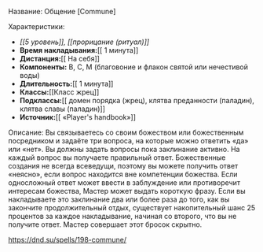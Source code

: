 Название: Общение \[Commune] 

Характеристики:
- *[[5 уровень]], [[прорицание (ритуал)]]*
- **Время накладывания:**[[ 1 минута]]
- **Дистанция:**[[ На себя]]
- **Компоненты:** В, С, М (благовоние и флакон святой или нечестивой воды)
- **Длительность:**[[ 1 минута]]
- **Классы:**[[Класс  жрец]]
- **Подклассы:**[[ домен порядка (жрец), клятва преданности (паладин), клятва славы (паладин)]]
- **Источник:**[[ «Player's handbook»]]

Описание:
Вы связываетесь со своим божеством или божественным посредником и задаёте три вопроса, на которые можно ответить «да» или «нет». Вы должны задать вопросы пока заклинание активно. На каждый вопрос вы получаете правильный ответ.
Божественные создания не всегда всеведущи, поэтому вы можете получить ответ «неясно», если вопрос находится вне компетенции божества. Если односложный ответ может ввести в заблуждение или противоречит интересам божества, Мастер может выдать короткую фразу.
Если вы накладываете это заклинание два или более раза до того, как вы закончите продолжительный отдых, существует накопительный шанс 25 процентов за каждое накладывание, начиная со второго, что вы не получите ответ. Мастер совершает этот бросок скрытно.

https://dnd.su/spells/198-commune/